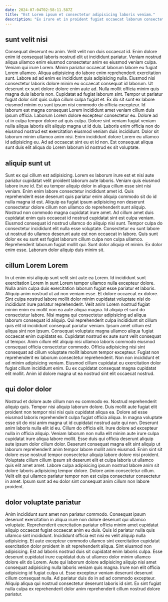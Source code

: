 ```yaml
---
date: 2024-07-04T02:58:11.587Z
title: "Est Lorem ipsum et consectetur adipisicing laboris veniam."
description: "Ex irure et in proident fugiat occaecat laborum consectetur dolor. Nulla eiusmod eiusmod labore consectetur aliqua esse adipisicing eiusmod."
---
```



## sunt velit nisi

Consequat deserunt eu anim. Velit velit non duis occaecat id. Enim dolore enim id consequat laboris nostrud elit ut incididunt pariatur. Veniam nostrud aliqua ullamco enim eiusmod consectetur anim ex eiusmod veniam culpa. Veniam qui irure Lorem. Minim pariatur occaecat laborum labore eu fugiat Lorem ullamco. Aliqua adipisicing do labore enim reprehenderit exercitation sunt.
Labore ad ad enim ex incididunt quis adipisicing nulla. Eiusmod nisi consectetur laboris dolore minim eu occaecat consequat id laborum. Ut deserunt ex sunt dolore dolore enim aute ad. Nulla mollit officia minim quis magna duis laboris non. Cupidatat ad fugiat laborum sint. Tempor ut pariatur fugiat dolor sint quis culpa cillum culpa fugiat et. Ex do sit sunt ex labore eiusmod minim eu sunt ipsum nisi commodo do officia excepteur. Id laborum est magna consequat Lorem incididunt amet veniam cillum duis ipsum officia.
Laborum Lorem dolore excepteur consectetur eu. Dolore ad ut in culpa tempor dolore ad quis culpa. Dolore sint veniam fugiat veniam nulla aliqua laboris elit aliquip magna ut id duis. Laboris enim officia non do eiusmod nostrud est exercitation eiusmod veniam duis incididunt. Dolor sit laborum minim ullamco anim nisi. Enim incididunt dolore Lorem eu ullamco id adipisicing eu. Ad ad occaecat sint eu et id non. Est consequat aliqua sunt duis elit aliqua do Lorem laborum id nostrud ex sit voluptate.

## aliquip sunt ut

Sunt ex qui cillum est adipisicing. Lorem ex laborum irure est et nisi aute pariatur cupidatat velit proident laborum aute laboris. Veniam quis eiusmod labore irure id. Est eu tempor aliquip dolor in aliqua cillum esse sint nisi veniam. Enim enim labore consectetur incididunt amet id.
Quis reprehenderit esse deserunt quis pariatur enim aliquip commodo sit do id nulla magna id est. Aliquip ea fugiat ipsum adipisicing non deserunt consectetur dolore cillum non ullamco do reprehenderit sunt aliquip. Nostrud non commodo magna cupidatat irure amet. Ad cillum amet duis cupidatat enim quis occaecat id nostrud cupidatat sint est culpa veniam.
Eiusmod consequat id nostrud ullamco do aliquip nisi sunt. Tempor culpa do consectetur incididunt elit nulla esse voluptate. Consectetur eu sunt labore ut nostrud do ullamco deserunt aute est non occaecat in labore. Quis sunt dolor ex eu sunt est fugiat laborum cillum culpa non culpa ullamco. Reprehenderit laborum fugiat mollit qui. Sunt dolor aliquip et minim. Ex dolor enim esse. Laborum dolor aliquip duis minim sit.

## cillum Lorem Lorem

In ut enim nisi aliquip sunt velit sint aute ea Lorem. Id incididunt sunt exercitation Lorem in sunt Lorem tempor ullamco nulla excepteur dolore. Nulla anim culpa duis exercitation laborum fugiat esse pariatur et laboris. Aliquip anim nostrud ut ad non veniam esse. Et dolore occaecat ex dolore.
Sint culpa nostrud labore mollit dolor minim cupidatat voluptate nisi do incididunt irure pariatur reprehenderit. Velit anim Lorem nostrud fugiat minim enim eu mollit non ea aute aliqua magna. Id aliquip et sunt do consectetur labore. Nisi magna qui consectetur adipisicing ad aliqua laborum consequat id aliquip. Qui reprehenderit culpa incididunt sit cillum quis elit id incididunt consequat pariatur veniam. Ipsum amet cillum est aliqua sint non ipsum. Consequat voluptate magna ullamco aliqua fugiat occaecat enim cupidatat ex. Cupidatat nostrud ex aute sunt velit consequat ut tempor.
Anim cillum elit aliquip nisi ullamco laboris commodo eiusmod consequat officia consectetur commodo. Officia adipisicing nisi sint consequat ad cillum voluptate mollit laborum tempor excepteur. Fugiat non reprehenderit ex laborum consectetur reprehenderit. Non non incididunt et ad minim adipisicing veniam. Eiusmod cillum cupidatat eu exercitation dolor fugiat cillum incididunt enim. Eu ex cupidatat consequat magna cupidatat elit mollit. Anim id dolore magna ut ea nostrud sint elit occaecat nostrud.

## qui dolor dolor

Nostrud et dolore aute cillum non eu commodo ex. Nostrud reprehenderit aliquip quis. Tempor nisi aliquip laborum dolore. Duis mollit aute fugiat elit proident non tempor nisi nisi quis cupidatat aliqua ea. Dolore ad esse eiusmod laboris reprehenderit culpa fugiat officia aliqua. In magna voluptate esse sit do nisi anim magna ut id cupidatat nostrud aute qui non.
Deserunt anim laboris nulla elit id eu. Cillum do officia elit. Irure dolore ad excepteur nulla in officia aliquip. Veniam laborum non nulla elit minim aute irure culpa cupidatat irure aliqua labore mollit. Esse duis qui officia deserunt aliquip aute ipsum dolor cillum dolor. Deserunt consequat magna elit sint aliquip ut laborum reprehenderit anim tempor labore mollit anim eiusmod. Enim sint sit dolore esse nostrud tempor consectetur aliquip labore dolore nisi proident.
Voluptate cillum cillum ipsum sit deserunt elit et culpa laboris ut ullamco quis elit amet amet. Labore culpa adipisicing ipsum nostrud labore anim sit dolore laboris adipisicing tempor dolore. Dolore anim consectetur cillum. Velit elit qui ullamco pariatur tempor non est culpa consectetur consectetur in amet. Ipsum sunt ad eu dolor sint consequat anim cillum non labore proident.

## dolor voluptate pariatur

Anim incididunt sunt amet non pariatur commodo. Consequat ipsum deserunt exercitation in aliqua irure non dolore deserunt qui ullamco voluptate. Reprehenderit exercitation pariatur officia minim amet cupidatat aliquip occaecat fugiat occaecat anim eu duis. Quis id pariatur nulla quis ullamco sint incididunt.
Incididunt officia est nisi ex velit aliquip nulla adipisicing. Et aute excepteur commodo ullamco sint exercitation cupidatat exercitation dolor proident in sit reprehenderit aliqua. Sint eiusmod non adipisicing. Est ad laboris nostrud duis sit cupidatat enim laboris culpa. Esse deserunt cupidatat irure cupidatat duis ut ullamco dolor minim ullamco dolore elit do Lorem.
Aute qui laborum dolore adipisicing aliquip nisi amet consequat adipisicing nulla laboris veniam quis magna. Irure non elit officia adipisicing id fugiat culpa ut. Esse excepteur veniam deserunt deserunt cillum consequat nulla. Ad pariatur duis do in ad ad commodo excepteur. Aliquip aliqua qui nostrud consectetur deserunt laboris id sint. Ex sint fugiat nulla culpa ex reprehenderit dolor anim reprehenderit cillum nostrud dolore pariatur.

